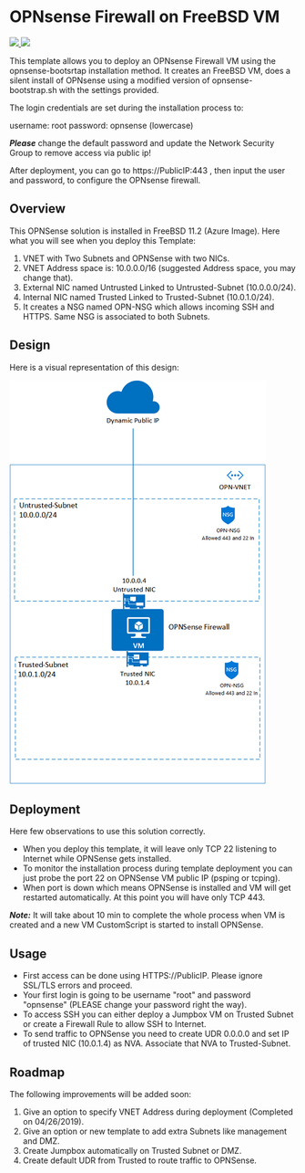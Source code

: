 # OPNsense Firewall on FreeBSD VM

<a href="https://portal.azure.com/#create/Microsoft.Template/uri/https%3A%2F%2Fraw.githubusercontent.com%2Fdmauser%2Fopnazure%2Fmaster%2Fazuredeploy.json" target="_blank">
    <img src="http://azuredeploy.net/deploybutton.png"/>
</a>
<a href="http://armviz.io/#/?load=https%3A%2F%2Fraw.githubusercontent.com%2Fdmauser%2Fopnazure%2Fmaster%2Fazuredeploy.json" target="_blank">
    <img src="http://armviz.io/visualizebutton.png"/>
</a>

This template allows you to deploy an OPNsense Firewall VM using the opnsense-bootsrtap installation method. It creates an FreeBSD VM, does a silent install of OPNsense using a modified version of opnsense-bootstrap.sh with the settings provided.

The login credentials are set during the installation process to:

username: root
password: opnsense (lowercase)

***Please*** change the default password and update the Network Security Group to remove access via public ip!

After deployment, you can go to https://PublicIP:443 , then input the user and password, to configure the OPNsense firewall.

## Overview

This OPNSense solution is installed in FreeBSD 11.2 (Azure Image). 
Here what you will see when you deploy this Template:
1) VNET with Two Subnets and OPNSense with two NICs.
2) VNET Address space is: 10.0.0.0/16 (suggested Address space, you may change that).
3) External NIC named Untrusted Linked to Untrusted-Subnet (10.0.0.0/24).
4) Internal NIC named Trusted Linked to Trusted-Subnet (10.0.1.0/24).
5) It creates a NSG named OPN-NSG which allows incoming SSH and HTTPS. Same NSG is associated to both Subnets.

## Design
Here is a visual representation of this design:

![opnsense design](./images/OPN-SenseProject.png)

## Deployment
Here few observations to use this solution correctly.

- When you deploy this template, it will leave only TCP 22 listening to Internet while OPNSense gets installed.
- To monitor the installation process during template deployment you can just probe the port 22 on OPNSense VM public IP (psping or tcping). 
- When port is down which means OPNSense is installed and VM will get restarted automatically. At this point you will have only TCP 443. 

***Note:*** It will take about 10 min to complete the whole process when VM is created and a new VM CustomScript is started to install OPNSense.


## Usage
- First access can be done using HTTPS://PublicIP. Please ignore SSL/TLS errors and proceed.
- Your first login is going to be username "root" and password "opnsense" (PLEASE change your password right the way).
- To access SSH you can either deploy a Jumpbox VM on Trusted Subnet or create a Firewall Rule to allow SSH to Internet.
- To send traffic to OPNSense you need to create UDR 0.0.0.0 and set IP of trusted NIC (10.0.1.4) as NVA. Associate that NVA to Trusted-Subnet.

## Roadmap

The following improvements will be added soon:
1) Give an option to specify VNET Address during deployment (Completed on 04/26/2019).
2) Give an option or new template to add extra Subnets like management and DMZ.
3) Create Jumpbox automatically on Trusted Subnet or DMZ.
4) Create default UDR from Trusted to route traffic to OPNSense.


